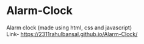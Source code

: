 # Alarm-Clock
Alarm clock (made using html, css and javascript)
<br>
Link- https://2311rahulbansal.github.io/Alarm-Clock/
